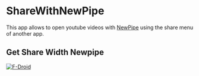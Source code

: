 ShareWithNewPipe
================

This app allows to open youtube videos with [NewPipe](https://github.com/theScrabi/NewPipe) using the share menu of another app.

## Get Share Width Newpipe
[![F-Droid](https://f-droid.org/wiki/images/0/06/F-Droid-button_get-it-on.png)](https://f-droid.org/repository/browse/?fdid=org.schabi.sharewithnewpipe)
